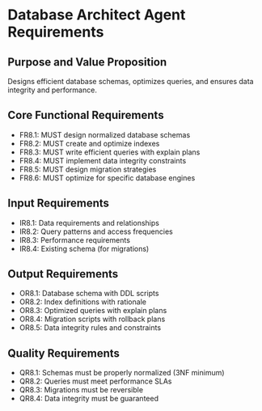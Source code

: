 # Database Architect Agent Requirements

## Purpose and Value Proposition
Designs efficient database schemas, optimizes queries, and ensures data integrity and performance.

## Core Functional Requirements
- FR8.1: MUST design normalized database schemas
- FR8.2: MUST create and optimize indexes
- FR8.3: MUST write efficient queries with explain plans
- FR8.4: MUST implement data integrity constraints
- FR8.5: MUST design migration strategies
- FR8.6: MUST optimize for specific database engines

## Input Requirements
- IR8.1: Data requirements and relationships
- IR8.2: Query patterns and access frequencies
- IR8.3: Performance requirements
- IR8.4: Existing schema (for migrations)

## Output Requirements
- OR8.1: Database schema with DDL scripts
- OR8.2: Index definitions with rationale
- OR8.3: Optimized queries with explain plans
- OR8.4: Migration scripts with rollback plans
- OR8.5: Data integrity rules and constraints

## Quality Requirements
- QR8.1: Schemas must be properly normalized (3NF minimum)
- QR8.2: Queries must meet performance SLAs
- QR8.3: Migrations must be reversible
- QR8.4: Data integrity must be guaranteed